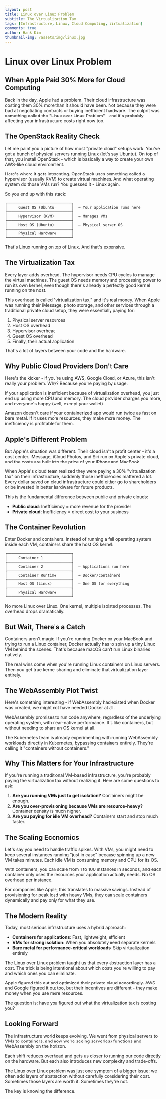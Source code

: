 ```yaml
---
layout: post
title: Linux over Linux Problem
subtitle: The Virtualization Tax
tags: [Infrastructure, Linux, Cloud Computing, Virtualization]
comments: true
author: Hank Kim
thumbnail-img: /assets/img/linux.jpg
---
```


# Linux over Linux Problem

## When Apple Paid 30% More for Cloud Computing

Back in the day, Apple had a problem. Their cloud infrastructure was costing them 30% more than it should have been. Not because they were bad at negotiating contracts or buying inefficient hardware. The culprit was something called the "Linux over Linux Problem" - and it's probably affecting your infrastructure costs right now too.

## The OpenStack Reality Check

Let me paint you a picture of how most "private cloud" setups work. You've got a bunch of physical servers running Linux (let's say Ubuntu). On top of that, you install OpenStack - which is basically a way to create your own AWS-like cloud environment.

Here's where it gets interesting. OpenStack uses something called a hypervisor (usually KVM) to create virtual machines. And what operating system do those VMs run? You guessed it - Linux again.

So you end up with this stack:

```
┌─────────────────────────────┐
│     Guest OS (Ubuntu)       │  ← Your application runs here
├─────────────────────────────┤
│     Hypervisor (KVM)        │  ← Manages VMs
├─────────────────────────────┤
│     Host OS (Ubuntu)        │  ← Physical server OS
├─────────────────────────────┤
│     Physical Hardware       │
└─────────────────────────────┘
```

That's Linux running on top of Linux. And that's expensive.

## The Virtualization Tax

Every layer adds overhead. The hypervisor needs CPU cycles to manage the virtual machines. The guest OS needs memory and processing power to run its own kernel, even though there's already a perfectly good kernel running on the host.

This overhead is called "virtualization tax," and it's real money. When Apple was running their iMessage, photo storage, and other services through a traditional private cloud setup, they were essentially paying for:

1. Physical server resources
2. Host OS overhead
3. Hypervisor overhead
4. Guest OS overhead
5. Finally, their actual application

That's a lot of layers between your code and the hardware.

## Why Public Cloud Providers Don't Care

Here's the kicker - if you're using AWS, Google Cloud, or Azure, this isn't really your problem. Why? Because you're paying by usage.

If your application is inefficient because of virtualization overhead, you just end up using more CPU and memory. The cloud provider charges you more, and everyone's happy (well, except your wallet).

Amazon doesn't care if your containerized app would run twice as fast on bare metal. If it uses more resources, they make more money. The inefficiency is profitable for them.

## Apple's Different Problem

But Apple's situation was different. Their cloud isn't a profit center - it's a cost center. iMessage, iCloud Photos, and Siri run on Apple's private cloud, and the costs are built into the price of your iPhone and MacBook.

When Apple's cloud team realized they were paying a 30% "virtualization tax" on their infrastructure, suddenly those inefficiencies mattered a lot. Every dollar saved on cloud infrastructure could either go to shareholders or be invested in better hardware for future products.

This is the fundamental difference between public and private clouds:

- **Public cloud**: Inefficiency = more revenue for the provider
- **Private cloud**: Inefficiency = direct cost to your business

## The Container Revolution

Enter Docker and containers. Instead of running a full operating system inside each VM, containers share the host OS kernel:

```
┌─────────────────────────────┐
│     Container 1             │
├─────────────────────────────┤
│     Container 2             │  ← Applications run here
├─────────────────────────────┤
│     Container Runtime       │  ← Docker/containerd
├─────────────────────────────┤
│     Host OS (Linux)         │  ← One OS for everything
├─────────────────────────────┤
│     Physical Hardware       │
└─────────────────────────────┘
```

No more Linux over Linux. One kernel, multiple isolated processes. The overhead drops dramatically.

## But Wait, There's a Catch

Containers aren't magic. If you're running Docker on your MacBook and trying to run a Linux container, Docker actually has to spin up a tiny Linux VM behind the scenes. That's because macOS can't run Linux binaries natively.

The real wins come when you're running Linux containers on Linux servers. Then you get true kernel sharing and eliminate that virtualization layer entirely.

## The WebAssembly Plot Twist

Here's something interesting - if WebAssembly had existed when Docker was created, we might not have needed Docker at all.

WebAssembly promises to run code anywhere, regardless of the underlying operating system, with near-native performance. It's like containers, but without needing to share an OS kernel at all.

The Kubernetes team is already experimenting with running WebAssembly workloads directly in Kubernetes, bypassing containers entirely. They're calling it "containers without containers."

## Why This Matters for Your Infrastructure

If you're running a traditional VM-based infrastructure, you're probably paying the virtualization tax without realizing it. Here are some questions to ask:

1. **Are you running VMs just to get isolation?** Containers might be enough.
2. **Are you over-provisioning because VMs are resource-heavy?** Container density is much higher.
3. **Are you paying for idle VM overhead?** Containers start and stop much faster.

## The Scaling Economics

Let's say you need to handle traffic spikes. With VMs, you might need to keep several instances running "just in case" because spinning up a new VM takes minutes. Each idle VM is consuming memory and CPU for its OS.

With containers, you can scale from 1 to 100 instances in seconds, and each container only uses the resources your application actually needs. No OS overhead per instance.

For companies like Apple, this translates to massive savings. Instead of provisioning for peak load with heavy VMs, they can scale containers dynamically and pay only for what they use.

## The Modern Reality

Today, most serious infrastructure uses a hybrid approach:

- **Containers for applications**: Fast, lightweight, efficient
- **VMs for strong isolation**: When you absolutely need separate kernels
- **Bare metal for performance-critical workloads**: Skip virtualization entirely

The Linux over Linux problem taught us that every abstraction layer has a cost. The trick is being intentional about which costs you're willing to pay and which ones you can eliminate.

Apple figured this out and optimized their private cloud accordingly. AWS and Google figured it out too, but their incentives are different - they make money when you use more resources.

The question is: have you figured out what the virtualization tax is costing you?

## Looking Forward

The infrastructure world keeps evolving. We went from physical servers to VMs to containers, and now we're seeing serverless functions and WebAssembly on the horizon.

Each shift reduces overhead and gets us closer to running our code directly on the hardware. But each also introduces new complexity and trade-offs.

The Linux over Linux problem was just one symptom of a bigger issue: we often add layers of abstraction without carefully considering their cost. Sometimes those layers are worth it. Sometimes they're not.

The key is knowing the difference.
